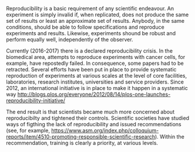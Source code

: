 
Reproducibility is a basic requirement of any scientific endeavour. An experiment is simply invalid if, when replicated, 
does not produce the same set of results or least an approximate set of results. Anybody, in the same conditions, should 
be able to follow specifications and reproduce experiments and results. Likewise, experiments shound be robust and perform
 equally well, independently of the observer.

Currently (2016-2017) there is a declared reproducibility crisis. In the biomedical area, attempts to reproduce experiments 
with cancer cells, for example, have repostedly failed. In consequence, some papers had to be retracted. Several efforts have
 been put in place to provide systematic reproduction of experiments at various scales at the level of core facilities, 
laboratories, research institutes, universities and service providers. Since 2012, an international initiative is in place 
to make it happen in a systematic way http://blogs.plos.org/everyone/2012/08/14/plos-one-launches-reproducibility-initiative/

The end result is that scientists became much more concerned about reproducibilty and tightened their controls. Scientific 
societies have studied ways of figthing the lack of reproducibility and issued recommendations (see, for example, 
https://www.asm.org/index.php/colloquium-reports/item/4510-promoting-responsible-scientific-research). Within the 
recommendation, training is clearly a priority, at various levels.




